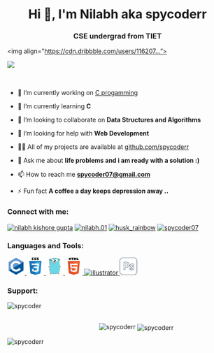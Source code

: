 
<h1 align="center">Hi 👋, I'm Nilabh aka spycoderr</h1>
<h3 align="center">CSE undergrad from TIET</h3>

<img align="https://cdn.dribbble.com/users/116207…”>

<p align="left"> <a href="https://github.com/ryo-ma/github-profile-trophy"><img src="https://camo.githubusercontent.com/a615ccee1fede08a3322b260a6c9b09fa7c9d76bb410469650b284ebebcaef57/68747470733a2f2f692e70696e696d672e636f6d2f6f726967696e616c732f65382f66342f35332f65386634353334363961336563393765636433353464663436356437333931332e676966" /></a> </p>

<p align="left"> <a href="https://twitter.com/" target="blank"><img src="https://img.shields.io/twitter/follow/?logo=twitter&style=for-the-badge" alt="" /></a> </p>

- 🔭 I’m currently working on [C progamming](https://github.com/spycoderr/programs-in-c-)

- 🌱 I’m currently learning **C**

- 👯 I’m looking to collaborate on **Data Structures and Algorithms**

- 🤝 I’m looking for help with **Web Development**

- 👨‍💻 All of my projects are available at [github.com/spycoderr](github.com/spycoderr)

- 💬 Ask me about **life problems and i am ready with a solution :)**

- 📫 How to reach me **spycoder07@gmail.com**

- ⚡ Fun fact **A coffee a day keeps depression away ..**

<h3 align="left">Connect with me:</h3>
<p align="left">
<a href="https://linkedin.com/in/nilabh kishore gupta" target="blank"><img align="center" src="https://raw.githubusercontent.com/rahuldkjain/github-profile-readme-generator/master/src/images/icons/Social/linked-in-alt.svg" alt="nilabh kishore gupta" height="30" width="40" /></a>
<a href="https://instagram.com/nilabh.01" target="blank"><img align="center" src="https://raw.githubusercontent.com/rahuldkjain/github-profile-readme-generator/master/src/images/icons/Social/instagram.svg" alt="nilabh.01" height="30" width="40" /></a>
<a href="https://www.codechef.com/users/husk_rainbow" target="blank"><img align="center" src="https://cdn.jsdelivr.net/npm/simple-icons@3.1.0/icons/codechef.svg" alt="husk_rainbow" height="30" width="40" /></a>
<a href="https://www.leetcode.com/spycoder07" target="blank"><img align="center" src="https://raw.githubusercontent.com/rahuldkjain/github-profile-readme-generator/master/src/images/icons/Social/leet-code.svg" alt="spycoder07" height="30" width="40" /></a>
</p>

<h3 align="left">Languages and Tools:</h3>
<p align="left"> <a href="https://www.cprogramming.com/" target="_blank" rel="noreferrer"> <img src="https://raw.githubusercontent.com/devicons/devicon/master/icons/c/c-original.svg" alt="c" width="40" height="40"/> </a> <a href="https://www.w3schools.com/css/" target="_blank" rel="noreferrer"> <img src="https://raw.githubusercontent.com/devicons/devicon/master/icons/css3/css3-original-wordmark.svg" alt="css3" width="40" height="40"/> </a> <a href="https://golang.org" target="_blank" rel="noreferrer"> <img src="https://raw.githubusercontent.com/devicons/devicon/master/icons/go/go-original.svg" alt="go" width="40" height="40"/> </a> <a href="https://www.w3.org/html/" target="_blank" rel="noreferrer"> <img src="https://raw.githubusercontent.com/devicons/devicon/master/icons/html5/html5-original-wordmark.svg" alt="html5" width="40" height="40"/> </a> <a href="https://www.adobe.com/in/products/illustrator.html" target="_blank" rel="noreferrer"> <img src="https://www.vectorlogo.zone/logos/adobe_illustrator/adobe_illustrator-icon.svg" alt="illustrator" width="40" height="40"/> </a> <a href="https://www.photoshop.com/en" target="_blank" rel="noreferrer"> <img src="https://raw.githubusercontent.com/devicons/devicon/master/icons/photoshop/photoshop-line.svg" alt="photoshop" width="40" height="40"/> </a> </p>

<h3 align="left">Support:</h3>
<p><a href="https://www.buymeacoffee.com/spycoder"> <img align="left" src="https://cdn.buymeacoffee.com/buttons/v2/default-yellow.png" height="50" width="210" alt="spycoder" /></a></p><br><br>

<p><img align="left" src="https://github-readme-stats.vercel.app/api/top-langs?username=spycoderr&show_icons=true&locale=en&layout=compact" alt="spycoderr" /></p>

<p>&nbsp;<img align="center" src="https://github-readme-stats.vercel.app/api?username=spycoderr&show_icons=true&locale=en" alt="spycoderr" /></p>

<p><img align="center" src="https://github-readme-streak-stats.herokuapp.com/?user=spycoderr&" alt="spycoderr" /></p>
